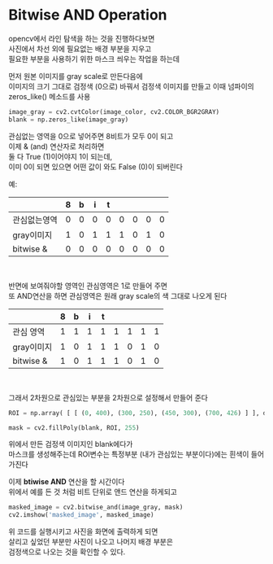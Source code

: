 # Bitwise AND Operation
opencv에서 라인 탐색을 하는 것을 진행하다보면  
사진에서 차선 외에 필요없는 배경 부분을 지우고  
필요한 부분을 사용하기 위한 마스크 씌우는 작업을 하는데  

먼저 원본 이미지를 gray scale로 만든다음에   
이미지의 크기 그대로 검정색 (0으로) 바꿔서 검정색 이미지를 만들고 
이때 넘파이의 zeros_like() 메소드를 사용
```py
image_gray = cv2.cvtColor(image_color, cv2.COLOR_BGR2GRAY)
blank = np.zeros_like(image_gray)
```

관심없는 영역을 0으로 넣어주면 8비트가 모두 0이 되고   
이제 & (and) 연산자로 처리하면  
둘 다 True (1)이어야지 1이 되는데,   
이미 0이 되면 있으면 어떤 값이 와도 False (0)이 되버린다 

예:
 
| | 8 | b| i | t | | | | |
|--| -- | -- | -- | -- | -- | -- | -- | -- |
|관심없는영역 | 0 | 0 | 0 | 0 | 0 | 0 | 0 | 0 |
|gray이미지 | 1 | 0 | 1 | 1 | 1 | 0 | 1 | 0 |
|bitwise & | 0 | 0 | 0 | 0 | 0 | 0 | 0 | 0 |


<br>

반면에 보여줘야할 영역인 관심영역은 1로 만들어 주면   
또 AND연산을 하면 관심영역은 원래 gray scale의 색 그대로 나오게 된다 


| | 8 | b| i | t | | | | |
|--| -- | -- | -- | -- | -- | -- | -- | -- |
|관심 영역 | 1 | 1 | 1 | 1 | 1 | 1 | 1 | 1 |
|gray이미지 | 1 | 0 | 1 | 1 | 1 | 0 | 1 | 0 |
|bitwise & | 1 | 0 | 1 | 1 | 1 | 0 | 1 | 0 |


<br>

그래서 2차원으로 관심있는 부분을 2차원으로 설정해서 만들어 준다  
```py
ROI = np.array( [ [ (0, 400), (300, 250), (450, 300), (700, 426) ] ], dtype= np.int32)

mask = cv2.fillPoly(blank, ROI, 255)
```

위에서 만든 검정색 이미지인 blank에다가   
마스크를 생성해주는데 ROI변수는 특정부분 (내가 관심있는 부분이다)에는 흰색이 들어가진다  

이제 **btiwise AND** 연산을 할 시간이다   
위에서 예를 든 것 처럼 비트 단위로 앤드 연산을 하게되고 

```py
masked_image = cv2.bitwise_and(image_gray, mask)
cv2.imshow('masked_image', masked_image)
```
위 코드를 실행시키고 사진을 화면에 출력하게 되면  
살리고 싶었던 부분만 사진이 나오고 나머지 배경 부분은   
검정색으로 나오는 것을 확인할 수 있다. 
